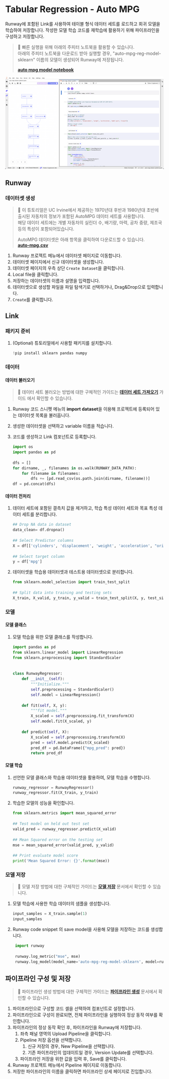 # Tabular Regression - Auto MPG

Runway에 포함된 Link를 사용하여 테이블 형식 데이터 세트를 로드하고 회귀 모델을 학습하여 저장합니다. 작성한 모델 학습 코드를 재학습에 활용하기 위해 파이프라인을 구성하고 저장합니다.

> 📘 빠른 실행을 위해 아래의 주피터 노트북을 활용할 수 있습니다.  
> 아래의 주피터 노트북을 다운로드 받아 실행할 경우, "auto-mpg-reg-model-sklearn" 이름의 모델이 생성되어 Runway에 저장됩니다.
>
> **[auto mpg model notebook](https://drive.google.com/uc?export=download&id=1npM2tvx7hYk6NJGfK6F8spphBuwaFzjr)**

![link pipeline](../../assets/auto_mpg_regression/link_pipeline.png)

## Runway

### 데이터셋 생성

> 📘 이 튜토리얼은 UC Irvine에서 제공하는 1970년대 후반과 1980년대 초반에 출시된 자동차의 정보가 포함된 AutoMPG 데이터 세트를 사용합니다.  
> 해당 데이터 세트에는 개별 자동차의 실린더 수, 배기량, 마력, 공차 중량, 제조국 등의 특성이 포함되어있습니다.
>
> AutoMPG 데이터셋은 아래 항목을 클릭하여 다운로드할 수 있습니다.  
> **[auto-mpg.csv](https://runway-tutorial.s3.ap-northeast-2.amazonaws.com/auto-mpg.csv)**

1. Runway 프로젝트 메뉴에서 데이터셋 페이지로 이동합니다.
2. 데이터셋 페이지에서 신규 데이터셋을 생성합니다.
3. 데이터셋 페이지의 우측 상단 `Create Dataset`을 클릭합니다.
4. Local file을 클릭합니다.
5. 저장하는 데이터셋의 이름과 설명을 입력합니다.
6. 데이터셋으로 생성할 파일을 파일 탐색기로 선택하거나, Drag&Drop으로 입력합니다.
7. `Create`를 클릭합니다.

## Link

### 패키지 준비

1. (Optional) 튜토리얼에서 사용할 패키지를 설치합니다.
   ```python
   !pip install sklearn pandas numpy
   ```

### 데이터

#### 데이터 불러오기

> 📘 데이터 세트 불러오는 방법에 대한 구체적인 가이드는 **[데이터 세트 가져오기](https://docs.mrxrunway.ai/docs/데이터-세트-가져오기)** 가이드 에서 확인할 수 있습니다.

1. Runway 코드 스니펫 메뉴의 **import dataset**을 이용해 프로젝트에 등록되어 있는 데이터셋 목록을 불러옵니다.
2. 생성한 데이터셋을 선택하고 variable 이름을 적습니다.
3. 코드를 생성하고 Link 컴포넌트로 등록합니다.

   ```python
   import os
   import pandas as pd

   dfs = []
   for dirname, _, filenames in os.walk(RUNWAY_DATA_PATH):
       for filename in filenames:
           dfs += [pd.read_csv(os.path.join(dirname, filename))]
   df = pd.concat(dfs)
   ```

#### 데이터 전처리

1. 데이터 세트에 포함된 결측치 값을 제거하고, 학습 특성 데이터 세트와 목표 특성 데이터 세트를 분리합니다.

   ```python
   ## Drop NA data in dataset
   data_clean= df.dropna()

   ## Select Predictor columns
   X = df[['cylinders', 'displacement', 'weight', 'acceleration', "origin"]]

   ## Select target column
   y = df['mpg']
   ```

2. 데이터셋을 학습용 데이터셋과 테스트용 데이터셋으로 분리합니다.

   ```python
   from sklearn.model_selection import train_test_split

   ## Split data into training and testing sets
   X_train, X_valid, y_train, y_valid = train_test_split(X, y, test_size=0.2)
   ```

### 모델

#### 모델 클래스

1. 모델 학습을 위한 모델 클래스를 작성합니다.

   ```python
   import pandas as pd
   from sklearn.linear_model import LinearRegression
   from sklearn.preprocessing import StandardScaler


   class RunwayRegressor:
       def __init__(self):
           """Initialize."""
           self.preprocessing = StandardScaler()
           self.model = LinearRegression()

       def fit(self, X, y):
           """fit model."""
           X_scaled = self.preprocessing.fit_transform(X)
           self.model.fit(X_scaled, y)

       def predict(self, X):
           X_scaled = self.preprocessing.transform(X)
           pred = self.model.predict(X_scaled)
           pred_df = pd.DataFrame({"mpg_pred": pred})
           return pred_df
   ```

#### 모델 학습

1. 선언한 모델 클래스와 학습용 데이터셋을 활용하여, 모델 학습을 수행합니다.

   ```python
   runway_regressor = RunwayRegressor()
   runway_regressor.fit(X_train, y_train)
   ```

2. 학습한 모델의 성능을 확인합니다.

   ```python
   from sklearn.metrics import mean_squared_error

   ## Test model on held out test set
   valid_pred = runway_regressor.predict(X_valid)

   ## Mean Squared error on the testing set
   mse = mean_squared_error(valid_pred, y_valid)

   ## Print evaluate model score
   print('Mean Squared Error: {}'.format(mse))
   ```

### 모델 저장

> 📘 모델 저장 방법에 대한 구체적인 가이드는 **[모델 저장](https://dash.readme.com/project/makinarocks-runway/docs/모델-저장)** 문서에서 확인할 수 있습니다.

1. 모델 학습에 사용한 학습 데이터의 샘플을 생성합니다.

   ```python
   input_samples = X_train.sample(1)
   input_samples
   ```

2. Runway code snippet 의 save model을 사용해 모델을 저장하는 코드를 생성합니다.

   ```python
    import runway

    runway.log_metric("mse", mse)
    runway.log_model(model_name='auto-mpg-reg-model-sklearn', model=runway_regressor, input_samples={'predict': input_samples})
   ```

## 파이프라인 구성 및 저장

> 📘 파이프라인 생성 방법에 대한 구체적인 가이드는 **[파이프라인 생성](https://docs.mrxrunway.ai/docs/파이프라인-생성)** 문서에서 확인할 수 있습니다.

1. 파이프라인으로 구성할 코드 셀을 선택하여 컴포넌트로 설정합니다.
2. 파이프라인으로 구성이 완료되면, 전체 파이프라인을 실행하여 정상 동작 여부를 확인합니다.
3. 파이프라인의 정상 동작 확인 후, 파이프라인을 Runway에 저장합니다.
   1. 좌측 패널 영역의 Upload Pipeline을 클릭합니다.
   2. Pipeline 저장 옵션을 선택합니다.
      1. 신규 저장의 경우, New Pipeline을 선택합니다.
      2. 기존 파이프라인의 업데이트일 경우, Version Update를 선택합니다.
   3. 파이프라인 저장을 위한 값을 입력 후, Save를 클릭합니다.
4. Runway 프로젝트 메뉴에서 Pipeline 페이지로 이동합니다.
5. 저장한 파이프라인의 이름을 클릭하면 파이프라인 상세 페이지로 진입합니다.
